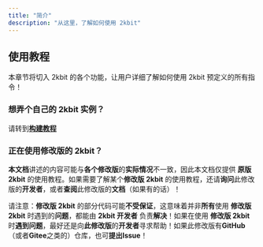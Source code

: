```yaml
---
title: "简介"
description: "从这里，了解如何使用 2kbit"
---
```


## 使用教程

本章节将切入 2kbit 的各个功能，让用户详细了解如何使用 2kbit 预定义的所有指令！

### 想弄个自己的 2kbit 实例？

请转到[**构建教程**](/how-to-build)

### 正在使用修改版的 2kbit？

**本文档**讲述的内容可能与**各个修改版**的**实际情况**不一致，因此本文档仅提供 **原版 2kbit** 的使用教程。如果需要了解某个**修改版 2kbit** 的使用教程，还请**询问**此修改版的**开发者**，或者**查阅**此修改版的**文档**（如果有的话）！

请注意：**修改版 2kbit** 的部分代码可能**不受保证**，这意味着并非**所有**使用 **修改版 2kbit** 时遇到的**问题**，都能由 **2kbit 开发者** 负责**解决**！如果在使用 **修改版 2kbit** 时**遇到问题**，最好还是向**此修改版**的**开发者**寻求帮助！如果此修改版有**GitHub**（或者**Gitee**之类的）仓库，也可**提出Issue**！
